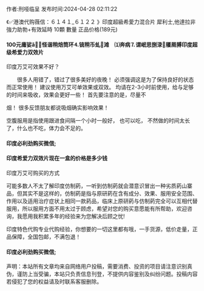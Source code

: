 <p>作者:刑哑临呈 发布时间:2024-04-28 02:11:22</p>
<p>《✅港澳代购薇信：６１４１_６１２２ 》印度超級希愛力混合片 犀利士,他達拉非 強力助勃+有效延時 10顆 數量 正品价格(189元) </p>
									<h4>100元庸娑ǎ⒄怪谐稍焙筒环⒋锍稍币虬滩　⑴奔病⒎谓岷思捌渌餍屑膊印度超级希爱力双效片</h4><p>印度万艾可效果不好？</p><p>　　很多人用错了，错过了很多美好的夜晚！ 必须强调这是为了保持良好的状态而正常使用！ 建议使用万艾可单效果或双效。 均请在2-3小时前使用，给与足够的时间来吸收，效果会更好一些！ 首先要注意的是，尽量不</p><p>烟！ 很多反馈朋友都说吸烟确实影响效果！</p><p>   空腹服用是指使用跟进食间隔一个小时一般好， 也可以吃， 不然做的时间太长了，什么也不吃，体力会不足的。</p><p></p><h4>	印度必利劲购买微信;</h4><p></p><h4>印度希爱力双效片现在一盒的价格是多少钱</h4><p>印度万艾可购买的方式</p><p>可能多数人不太了解印度仿制葯，一听到仿制葯就会潜意识冒出一种劣质葯山寨品，但其实不是这样的，仿制葯是指与原研葯在含有成分、效果、服用安全范围、作用以及适用治疗症状上相同一款葯品，临床上原研葯与仿制葯完全可以互相代替服用，所以服用方面不用太过于顾虑，希望对您的购买意愿能有所帮助，欢迎咨询，我愿用我积累多年的经验来为您解决后顾之忧!</p><p>印度特色代购专业代购经验，你想要的一切这里都有哦，一手货源，低价走量，正品保障，全国包邮，不满包退！</p><p></p><h4>	印度必利劲购买微信;</h4>				声明：本站所有文章均来自网络用户投稿，需要消费、投资的项目请注意识别真伪，谨防上当受骗，本站只负责信息刊登，不提供内容鉴别及纠纷问题。投稿内容若侵犯了您的权益请及时联系客服删除。				
